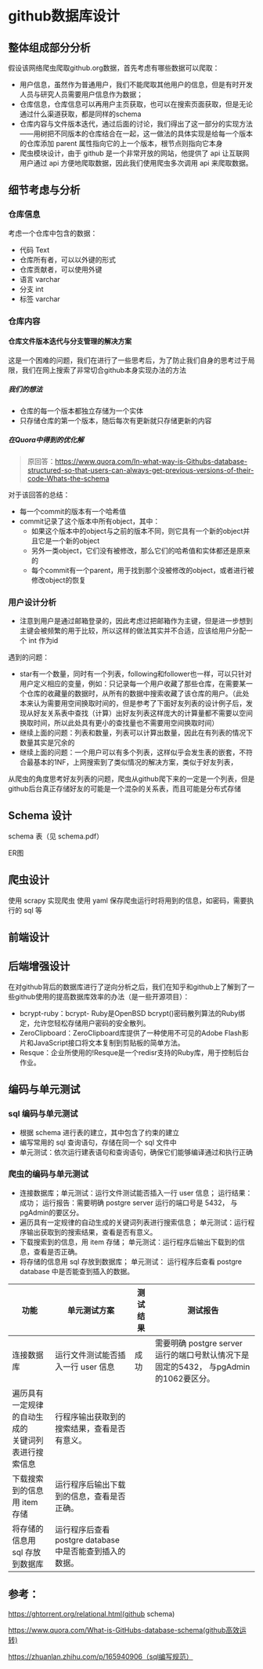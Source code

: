 # github数据库设计

## 整体组成部分分析

假设该网络爬虫爬取github.org数据，首先考虑有哪些数据可以爬取：

- 用户信息，虽然作为普通用户，我们不能爬取其他用户的信息，但是有时开发人员与研究人员需要用户信息作为数据；
- 仓库信息，仓库信息可以再用户主页获取，也可以在搜索页面获取，但是无论通过什么渠道获取，都是同样的schema
- 仓库内容与文件版本迭代，通过后面的讨论，我们得出了这一部分的实现方法——用树把不同版本的仓库结合在一起，这一做法的具体实现是给每一个版本的仓库添加 parent 属性指向它的上一个版本，根节点则指向它本身
- 爬虫模块设计，由于 github 是一个非常开放的网站，他提供了 api 让互联网用户通过 api 方便地爬取数据，因此我们使用爬虫多次调用 api 来爬取数据。

## 细节考虑与分析

### 仓库信息

考虑一个仓库中包含的数据：

- 代码  Text
- 仓库所有者，可以以外键的形式
- 仓库贡献者，可以使用外键
- 语言  varchar
- 分支 int
- 标签  varchar

### 仓库内容

#### 仓库文件版本迭代与分支管理的解决方案

这是一个困难的问题，我们在进行了一些思考后，为了防止我们自身的思考过于局限，我们在网上搜索了非常切合github本身实现办法的方法

##### 我们的想法

- 仓库的每一个版本都独立存储为一个实体
- 只存储仓库的第一个版本，随后每次有更新就只存储更新的内容

##### 在Quora中得到的优化解

> 原回答：https://www.quora.com/In-what-way-is-Githubs-database-structured-so-that-users-can-always-get-previous-versions-of-their-code-Whats-the-schema

对于该回答的总结：

- 每一个commit的版本有一个哈希值
- commit记录了这个版本中所有object，其中：
  - 如果这个版本中的object与之前的版本不同，则它具有一个新的object并且它是一个新的object
  - 另外一类object，它们没有被修改，那么它们的哈希值和实体都还是原来的
  - 每个commit有一个parent，用于找到那个没被修改的object，或者进行被修改object的恢复

### 用户设计分析



- 注意到用户是通过邮箱登录的，因此考虑过把邮箱作为主键，但是进一步想到主键会被频繁的用于比较，所以这样的做法其实并不合适，应该给用户分配一个 int 作为id

遇到的问题：

- star有一个数量，同时有一个列表，following和follower也一样，可以只针对用户定义相应的变量，例如：只记录每一个用户收藏了那些仓库，在需要某一个仓库的收藏量的数据时，从所有的数据中搜索收藏了该仓库的用户。（此处本来认为需要用空间换取时间的，但是参考了下面好友列表的设计例子后，发现从好友关系表中查找（计算）出好友列表这样庞大的计算量都不需要以空间换取时间，所以此处具有更小的查找量也不需要用空间换取时间）
- 继续上面的问题：列表和数量，列表可以计算出数量，因此在有列表的情况下数量其实是冗余的
- 继续上面的问题：一个用户可以有多个列表，这样似乎会发生表的嵌套，不符合最基本的1NF，上网搜索到了类似情况的解决方案，类似于好友列表，

​    从爬虫的角度思考好友列表的问题，爬虫从github爬下来的一定是一个列表，但是github后台真正存储好友的可能是一个混杂的关系表，而且可能是分布式存储

## Schema 设计

schema 表（见 schema.pdf）

ER图

## 爬虫设计

使用 scrapy 实现爬虫
使用 yaml 保存爬虫运行时将用到的信息，如密码，需要执行的 sql 等


## 前端设计

## 后端增强设计



在对github背后的数据库进行了逆向分析之后，我们在知乎和github上了解到了一些github使用的提高数据库效率的办法（是一些开源项目）：

- bcrypt-ruby：bcrypt- Ruby是OpenBSD bcrypt()密码散列算法的Ruby绑定，允许您轻松存储用户密码的安全散列。
- ZeroClipboard：ZeroClipboard库提供了一种使用不可见的Adobe Flash影片和JavaScript接口将文本复制到剪贴板的简单方法。
- Resque：企业所使用的!Resque是一个redisr支持的Ruby库，用于控制后台作业。

## 编码与单元测试

### sql 编码与单元测试

- 根据 schema 进行表的建立，其中包含了约束的建立
- 编写常用的 sql 查询语句，存储在同一个 sql 文件中
- 单元测试：依次运行建表语句和查询语句，确保它们能够编译通过和执行正确

### 爬虫的编码与单元测试

- 连接数据库；单元测试：运行文件测试能否插入一行 user 信息； 运行结果： 成功； 运行报告：需要明确 postgre server 运行的端口号是 5432， 与pgAdmin的要区分。
- 遍历具有一定规律的自动生成的关键词列表进行搜索信息； 单元测试：运行程序输出获取到的搜索结果，查看是否有意义。
- 下载搜索到的信息，用 item 存储； 单元测试：运行程序后输出下载到的信息，查看是否正确。
- 将存储的信息用 sql 存放到数据库； 单元测试： 运行程序后查看 postgre database 中是否能查到插入的数据。

|  功能    |   单元测试方案   |   测试结果   |   测试报告   |
| ---- | ---- | ---- | ---- |
| 连接数据库 | 运行文件测试能否插入一行 user 信息 | 成功|需要明确 postgre server 运行的端口号默认情况下是固定的5432， 与pgAdmin的1062要区分。 |
| 遍历具有一定规律的自动生成的<br>关键词列表进行搜索信息 |行程序输出获取到的搜索结果，查看是否有意义。 | |
| 下载搜索到的信息<br>用 item 存储 | 运行程序后输出下载到的信息，查看是否正确。| |
| 将存储的信息用<br> sql 存放到数据库 | 运行程序后查看 postgre database 中是否能查到插入的数据。| |


## 参考：

https://ghtorrent.org/relational.html(github schema)

https://www.quora.com/What-is-GitHubs-database-schema(github高效运转)

https://zhuanlan.zhihu.com/p/165940906（sql编写规范）